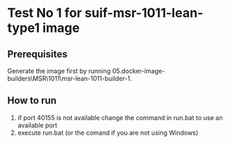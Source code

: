 # Test No 1 for suif-msr-1011-lean-type1 image

## Prerequisites

Generate the image first by running 05.docker-image-builders\MSR\1011\msr-lean-1011-builder-1.

## How to run

1. if port 40155 is not available change the command in run.bat to use an available port
2. execute run.bat (or the comand if you are not using Windows)
